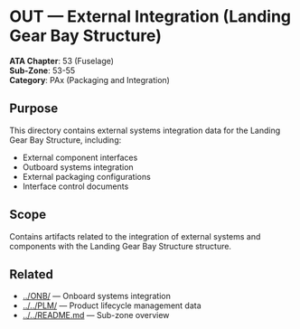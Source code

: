 # OUT — External Integration (Landing Gear Bay Structure)

**ATA Chapter**: 53 (Fuselage)  
**Sub-Zone**: 53-55  
**Category**: PAx (Packaging and Integration)

## Purpose

This directory contains external systems integration data for the Landing Gear Bay Structure, including:
- External component interfaces
- Outboard systems integration
- External packaging configurations
- Interface control documents

## Scope

Contains artifacts related to the integration of external systems and components with the Landing Gear Bay Structure structure.

## Related

- [../ONB/](../ONB/) — Onboard systems integration
- [../../PLM/](../../PLM/) — Product lifecycle management data
- [../../README.md](../../README.md) — Sub-zone overview
